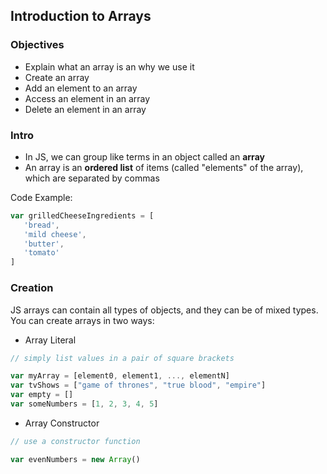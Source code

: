 ## Introduction to Arrays

### Objectives

* Explain what an array is an why we use it 
* Create an array
* Add an element to an array
* Access an element in an array
* Delete an element in an array

### Intro

* In JS, we can group like terms in an object called an **array**
* An array is an **ordered list** of items (called "elements" of the array), which are separated by commas

Code Example:

```js
var grilledCheeseIngredients = [
   'bread',
   'mild cheese',
   'butter',
   'tomato'
]
```

### Creation

JS arrays can contain all types of objects, and they can be of mixed types. You can create arrays in two ways:
* Array Literal

```js
// simply list values in a pair of square brackets

var myArray = [element0, element1, ..., elementN]
var tvShows = ["game of thrones", "true blood", "empire"]
var empty = []
var someNumbers = [1, 2, 3, 4, 5]
```

* Array Constructor
```js
// use a constructor function

var evenNumbers = new Array()
```

